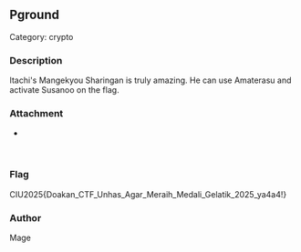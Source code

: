 ## Pground
Category: crypto
<br>
### Description
Itachi's Mangekyou Sharingan is truly amazing. He can use Amaterasu and activate Susanoo on the flag.
<br>

### Attachment
- 
<br>

### Flag
CIU2025{Doakan_CTF_Unhas_Agar_Meraih_Medali_Gelatik_2025_ya4a4!}
<br>

### Author
Mage
